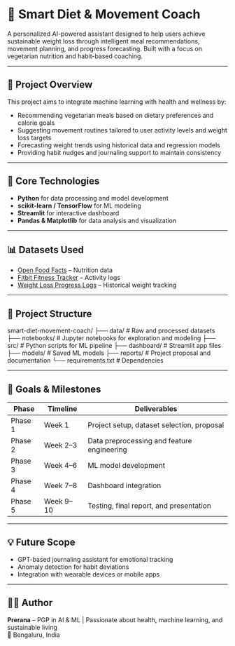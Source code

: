 # 🥗 Smart Diet & Movement Coach

A personalized AI-powered assistant designed to help users achieve sustainable weight loss through intelligent meal recommendations, movement planning, and progress forecasting. Built with a focus on vegetarian nutrition and habit-based coaching.

---

## 🚀 Project Overview

This project aims to integrate machine learning with health and wellness by:
- Recommending vegetarian meals based on dietary preferences and calorie goals
- Suggesting movement routines tailored to user activity levels and weight loss targets
- Forecasting weight trends using historical data and regression models
- Providing habit nudges and journaling support to maintain consistency

---

## 🧠 Core Technologies

- **Python** for data processing and model development  
- **scikit-learn / TensorFlow** for ML modeling  
- **Streamlit** for interactive dashboard  
- **Pandas & Matplotlib** for data analysis and visualization  

---

## 📊 Datasets Used

- [Open Food Facts](https://world.openfoodfacts.org/) – Nutrition data  
- [Fitbit Fitness Tracker](https://www.kaggle.com/datasets/arashnic/fitbit) – Activity logs  
- [Weight Loss Progress Logs](https://www.kaggle.com/datasets/borapajo/weight-loss-patients) – Historical weight tracking  

---

## 📁 Project Structure
smart-diet-movement-coach/
├── data/                 # Raw and processed datasets
├── notebooks/            # Jupyter notebooks for exploration and modeling
├── src/                  # Python scripts for ML pipeline
├── dashboard/            # Streamlit app files
├── models/               # Saved ML models
├── reports/              # Project proposal and documentation
└── requirements.txt      # Dependencies

---

## 🎯 Goals & Milestones

| Phase | Timeline | Deliverables |
|-------|----------|--------------|
| Phase 1 | Week 1 | Project setup, dataset selection, proposal |
| Phase 2 | Week 2–3 | Data preprocessing and feature engineering |
| Phase 3 | Week 4–6 | ML model development |
| Phase 4 | Week 7–8 | Dashboard integration |
| Phase 5 | Week 9–10 | Testing, final report, and presentation |

---

## 💡 Future Scope

- GPT-based journaling assistant for emotional tracking  
- Anomaly detection for habit deviations  
- Integration with wearable devices or mobile apps  

---

## 👩‍💻 Author

**Prerana** – PGP in AI & ML | Passionate about health, machine learning, and sustainable living  
📍 Bengaluru, India
